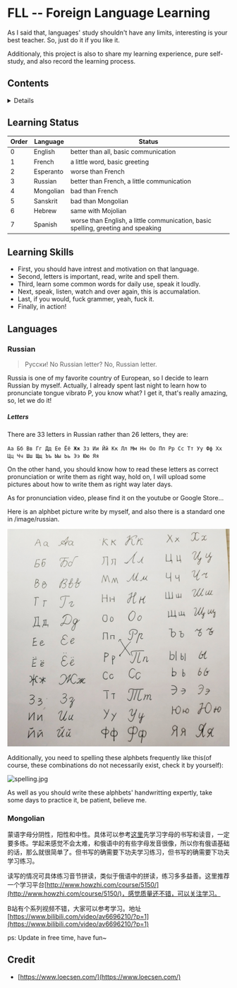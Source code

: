 # FLL -- Foreign Language Learning

As I said that, languages' study shouldn't have any limits, interesting is your best teacher. So, just do it if you like it.

Additionaly, this project is also to share my learning experience, pure self-study, and also record the learning process.


## Contents

<details>
<b><summary>Content</summary></b>

* [Learning Status](#learning-status)
* [Learning Skills](#learnig-skills)
* [Languages](#Languages)
    * [Mongolian](#Mongolian)
    * [Sanskrit](#Sanskrit) 梵语。
    * [Russian](#Russian) 
        * [Letters](#Letters)
        * [Grammer](#Grammer)
    * [Esperanto](#Esperanto) 世界语。
    * [French](#French) 
    * [Spanish](#Spanish) 
    * [Hebrew](#) 希伯来语。
* [Credit](#Credit)

</details>


## Learning Status

| Order | Language | Status |
|-------|----------|--------|
|0|English|better than all, basic communication|
|1|French|a little word, basic greeting|
|2|Esperanto|worse than French|
|3|Russian|better than French, a little communication|
|4|Mongolian|bad than French|
|5|Sanskrit|bad than Mongolian|
|6|Hebrew|same with Mojolian|
|7|Spanish|worse than English, a little communication, basic spelling, greeting and speaking|


## Learning Skills

- First, you should have intrest and motivation on that language.
- Second, letters is important, read, write and spell them.
- Third, learn some common words for daily use, speak it loudly.
- Next, speak, listen, watch and over again, this is accumalation.
- Last, if you would, fuck grammer, yeah, fuck it.
- Finally, in action!


## Languages

### Russian

> Pусски! No Russian letter? No, Russian letter.

Russia is one of my favorite country of European, so I decide to learn Russian by myself. Actually, I already spent last night to learn how to pronunciate tongue vibrato P, you know what? I get it, that's really amazing, so, let we do it!

##### Letters

There are 33 letters in Russian rather than 26 letters, they are:

`Аа Бб Вв Гг Дд Ее Ёё Жж Зз Ии Йй Кк Лл Мм Нн Оо Пп Рр Сс Тт Уу Фф Хх Цц Чч Шш Щщ Ъъ Ыы Ьь Ээ Юю Яя`

On the other hand, you should know how to read these letters as correct pronunciation or write them as right way, hold on, I will upload some pictures about how to write them as right way later days. 

As for pronunciation video, please find it on the youtube or Google Store...

Here is an alphbet picture write by myself, and also there is a standard one in /image/russian.

![hand.jpg](https://github.com/i0Ek3/ELL/blob/master/images/russian/hand.jpg)

Additionally, you need to spelling these alphbets frequently like this(of course, these combinations do not necessarily exist, check it by yourself):

![spelling.jpg](https://github.com/i0Ek3/ELL/blob/master/images/russian/spelling.jpg)

As well as you should write these alphbets' handwritting expertly, take some days to practice it, be patient, believe me.



### Mongolian

蒙语字母分阴性，阳性和中性。具体可以参考[这里](https://www.youtube.com/watch?v=odv5DN_eMAg)先学习字母的书写和读音，一定要多练。学起来感觉不会太难，和俄语中的有些字母发音很像，所以你有俄语基础的话，那么就很简单了。但书写的确需要下功夫学习练习，但书写的确需要下功夫学习练习。

读写的情况可具体练习音节拼读，类似于俄语中的拼读，练习多多益善。这里推荐一个学习平台[http://www.howzhi.com/course/5150/](http://www.howzhi.com/course/5150/)，感觉质量还不错，可以关注学习。

B站有个系列视频不错，大家可以参考学习。地址[https://www.bilibili.com/video/av6696210/?p=1](https://www.bilibili.com/video/av6696210/?p=1)

ps: Update in free time, have fun~

## Credit

- [https://www.loecsen.com/](https://www.loecsen.com/) 




